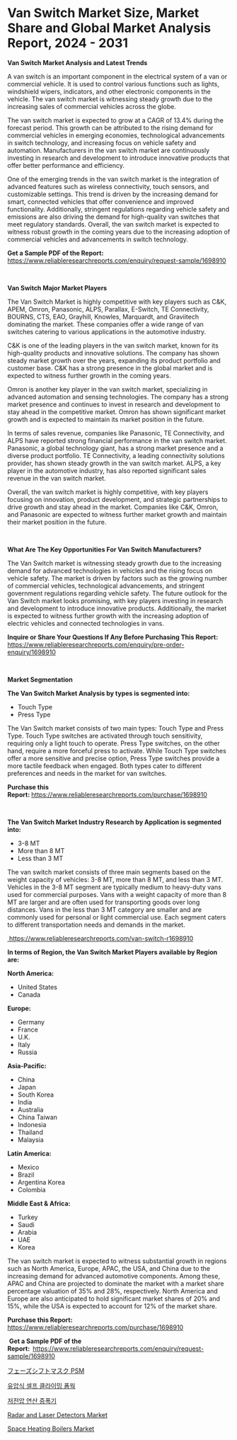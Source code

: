 <p><h1>Van Switch Market Size, Market Share and Global Market Analysis Report, 2024 - 2031</h1></p><p><strong>Van Switch Market Analysis and Latest Trends</strong></p>
<p><p>A van switch is an important component in the electrical system of a van or commercial vehicle. It is used to control various functions such as lights, windshield wipers, indicators, and other electronic components in the vehicle. The van switch market is witnessing steady growth due to the increasing sales of commercial vehicles across the globe.</p><p>The van switch market is expected to grow at a CAGR of 13.4% during the forecast period. This growth can be attributed to the rising demand for commercial vehicles in emerging economies, technological advancements in switch technology, and increasing focus on vehicle safety and automation. Manufacturers in the van switch market are continuously investing in research and development to introduce innovative products that offer better performance and efficiency.</p><p>One of the emerging trends in the van switch market is the integration of advanced features such as wireless connectivity, touch sensors, and customizable settings. This trend is driven by the increasing demand for smart, connected vehicles that offer convenience and improved functionality. Additionally, stringent regulations regarding vehicle safety and emissions are also driving the demand for high-quality van switches that meet regulatory standards. Overall, the van switch market is expected to witness robust growth in the coming years due to the increasing adoption of commercial vehicles and advancements in switch technology.</p></p>
<p><strong>Get a Sample PDF of the Report:&nbsp;</strong> <a href="https://www.reliableresearchreports.com/enquiry/request-sample/1698910">https://www.reliableresearchreports.com/enquiry/request-sample/1698910</a></p>
<p>&nbsp;</p>
<p><strong>Van Switch Major Market Players</strong></p>
<p><p>The Van Switch Market is highly competitive with key players such as C&K, APEM, Omron, Panasonic, ALPS, Parallax, E-Switch, TE Connectivity, BOURNS, CTS, EAO, Grayhill, Knowles, Marquardt, and Graviitech dominating the market. These companies offer a wide range of van switches catering to various applications in the automotive industry.</p><p>C&K is one of the leading players in the van switch market, known for its high-quality products and innovative solutions. The company has shown steady market growth over the years, expanding its product portfolio and customer base. C&K has a strong presence in the global market and is expected to witness further growth in the coming years.</p><p>Omron is another key player in the van switch market, specializing in advanced automation and sensing technologies. The company has a strong market presence and continues to invest in research and development to stay ahead in the competitive market. Omron has shown significant market growth and is expected to maintain its market position in the future.</p><p>In terms of sales revenue, companies like Panasonic, TE Connectivity, and ALPS have reported strong financial performance in the van switch market. Panasonic, a global technology giant, has a strong market presence and a diverse product portfolio. TE Connectivity, a leading connectivity solutions provider, has shown steady growth in the van switch market. ALPS, a key player in the automotive industry, has also reported significant sales revenue in the van switch market.</p><p>Overall, the van switch market is highly competitive, with key players focusing on innovation, product development, and strategic partnerships to drive growth and stay ahead in the market. Companies like C&K, Omron, and Panasonic are expected to witness further market growth and maintain their market position in the future.</p></p>
<p>&nbsp;</p>
<p><strong>What Are The Key Opportunities For Van Switch Manufacturers?</strong></p>
<p><p>The Van Switch market is witnessing steady growth due to the increasing demand for advanced technologies in vehicles and the rising focus on vehicle safety. The market is driven by factors such as the growing number of commercial vehicles, technological advancements, and stringent government regulations regarding vehicle safety. The future outlook for the Van Switch market looks promising, with key players investing in research and development to introduce innovative products. Additionally, the market is expected to witness further growth with the increasing adoption of electric vehicles and connected technologies in vans.</p></p>
<p><strong>Inquire or Share Your Questions If Any Before Purchasing This Report:</strong> <a href="https://www.reliableresearchreports.com/enquiry/pre-order-enquiry/1698910">https://www.reliableresearchreports.com/enquiry/pre-order-enquiry/1698910</a></p>
<p>&nbsp;</p>
<p><strong>Market Segmentation</strong></p>
<p><strong>The Van Switch Market Analysis by types is segmented into:</strong></p>
<p><ul><li>Touch Type</li><li>Press Type</li></ul></p>
<p><p>The Van Switch market consists of two main types: Touch Type and Press Type. Touch Type switches are activated through touch sensitivity, requiring only a light touch to operate. Press Type switches, on the other hand, require a more forceful press to activate. While Touch Type switches offer a more sensitive and precise option, Press Type switches provide a more tactile feedback when engaged. Both types cater to different preferences and needs in the market for van switches.</p></p>
<p><strong>Purchase this Report:&nbsp;</strong><a href="https://www.reliableresearchreports.com/purchase/1698910">https://www.reliableresearchreports.com/purchase/1698910</a></p>
<p>&nbsp;</p>
<p><strong>The Van Switch Market Industry Research by Application is segmented into:</strong></p>
<p><ul><li>3-8 MT</li><li>More than 8 MT</li><li>Less than 3 MT</li></ul></p>
<p><p>The van switch market consists of three main segments based on the weight capacity of vehicles: 3-8 MT, more than 8 MT, and less than 3 MT. Vehicles in the 3-8 MT segment are typically medium to heavy-duty vans used for commercial purposes. Vans with a weight capacity of more than 8 MT are larger and are often used for transporting goods over long distances. Vans in the less than 3 MT category are smaller and are commonly used for personal or light commercial use. Each segment caters to different transportation needs and demands in the market.</p></p>
<p><a href="https://www.reliableresearchreports.com/van-switch-r1698910">&nbsp;https://www.reliableresearchreports.com/van-switch-r1698910</a></p>
<p><strong>In terms of Region, the Van Switch Market Players available by Region are:</strong></p>
<p>
    <p> <strong> North America: </strong>
        <ul>
            <li>United States</li>
            <li>Canada</li>
        </ul>
        </p> 
    <p> <strong> Europe: </strong>
        <ul>
            <li>Germany</li>
            <li>France</li>
            <li>U.K.</li>
            <li>Italy</li>
            <li>Russia</li>
        </ul>
        </p> 
    <p> <strong> Asia-Pacific: </strong>
        <ul>
            <li>China</li>
            <li>Japan</li>
            <li>South Korea</li>
            <li>India</li>
            <li>Australia</li>
            <li>China Taiwan</li>
            <li>Indonesia</li>
            <li>Thailand</li>
            <li>Malaysia</li>
        </ul>
        </p> 
    <p> <strong> Latin America: </strong>
        <ul>
            <li>Mexico</li>
            <li>Brazil</li>
            <li>Argentina Korea</li>
            <li>Colombia</li>
        </ul>
        </p> 
    <p> <strong> Middle East & Africa: </strong>
        <ul>
            <li>Turkey</li>
            <li>Saudi</li>
            <li>Arabia</li>
            <li>UAE</li>
            <li>Korea</li>
        </ul>
    </p>
    </p>
<p><p>The van switch market is expected to witness substantial growth in regions such as North America, Europe, APAC, the USA, and China due to the increasing demand for advanced automotive components. Among these, APAC and China are projected to dominate the market with a market share percentage valuation of 35% and 28%, respectively. North America and Europe are also anticipated to hold significant market shares of 20% and 15%, while the USA is expected to account for 12% of the market share.</p></p>
<p><strong>Purchase this Report: </strong><a href="https://www.reliableresearchreports.com/purchase/1698910">https://www.reliableresearchreports.com/purchase/1698910</a></p>
<p>&nbsp;<strong>Get a Sample PDF of the Report:&nbsp;&nbsp;</strong><a href="https://www.reliableresearchreports.com/enquiry/request-sample/1698910">https://www.reliableresearchreports.com/enquiry/request-sample/1698910</a></p>
<p><strong></strong></p>
<p><p><a href="https://github.com/DemarcusKuhlman/Market-Research-Report-List-1/blob/main/2261596124580.md">フェーズシフトマスク PSM</a></p><p><a href="https://github.com/hasanrajibul387/Market-Research-Report-List-1/blob/main/3053746109022.md">유압식 셀프 클라이밍 폼웍</a></p><p><a href="https://github.com/airdroplover110/Market-Research-Report-List-1/blob/main/7080660122587.md">저전압 연산 증폭기</a></p><p><a href="https://github.com/Sherrillcrooksxa8i18ucf2m/Market-Research-Report-List-2/blob/main/radar-and-laser-detectors-market.md">Radar and Laser Detectors Market</a></p><p><a href="https://github.com/AlysaLedner2023/Market-Research-Report-List-1/blob/main/space-heating-boilers-market.md">Space Heating Boilers Market</a></p></p>